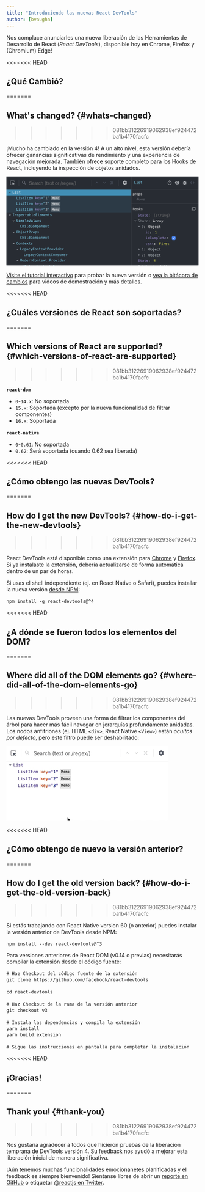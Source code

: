 ```yaml
---
title: "Introduciendo las nuevas React DevTools"
author: [bvaughn]
---
```

Nos complace anunciarles una nueva liberación de las Herramientas de Desarrollo de React (*React DevTools*), disponible hoy en Chrome, Firefox y (Chromium) Edge!

<<<<<<< HEAD
## ¿Qué Cambió?
=======
## What's changed? {#whats-changed}
>>>>>>> 081bb31226919062938ef924472ba1b4170facfc

¡Mucho ha cambiado en la versión 4!
A un alto nivel, esta versión debería ofrecer ganancias significativas de rendimiento y una experiencia de navegación mejorada.
También ofrece soporte completo para los Hooks de React, incluyendo la inspección de objetos anidados.

![Captura de Pantalla de DevTools versión 4](../images/blog/devtools-v4-screenshot.png)

[Visite el tutorial interactivo](https://react-devtools-tutorial.now.sh/) para probar la nueva versión o [vea la bitácora de cambios](https://github.com/facebook/react/blob/master/packages/react-devtools/CHANGELOG.md#400-august-15-2019) para videos de demostración y más detalles.

<<<<<<< HEAD
## ¿Cuáles versiones de React son soportadas?
=======
## Which versions of React are supported? {#which-versions-of-react-are-supported}
>>>>>>> 081bb31226919062938ef924472ba1b4170facfc

**`react-dom`**

* `0`-`14.x`: No soportada
* `15.x`: Soportada (excepto por la nueva funcionalidad de filtrar componentes)
* `16.x`: Soportada

**`react-native`**
* `0`-`0.61`: No soportada
* `0.62`: Será soportada (cuando 0.62 sea liberada)

<<<<<<< HEAD
## ¿Cómo obtengo las nuevas DevTools?
=======
## How do I get the new DevTools? {#how-do-i-get-the-new-devtools}
>>>>>>> 081bb31226919062938ef924472ba1b4170facfc

React DevTools está disponible como una extensión para [Chrome](https://chrome.google.com/webstore/detail/react-developer-tools/fmkadmapgofadopljbjfkapdkoienihi?hl=en) y [Firefox](https://addons.mozilla.org/en-US/firefox/addon/react-devtools/).
Si ya instalaste la extensión, debería actualizarse de forma automática dentro de un par de horas.

Si usas el shell independiente (ej. en React Native o Safari), puedes installar la nueva versión [desde NPM](https://www.npmjs.com/package/react-devtools):

```shell
npm install -g react-devtools@^4
```

<<<<<<< HEAD
## ¿A dónde se fueron todos los elementos del DOM?
=======
## Where did all of the DOM elements go? {#where-did-all-of-the-dom-elements-go}
>>>>>>> 081bb31226919062938ef924472ba1b4170facfc

Las nuevas DevTools proveen una forma de filtrar los componentes del árbol para hacer más fácil navegar en jerarquías profundamente anidadas.
Los nodos anfitriones (ej. HTML `<div>`, React Native `<View>`) están *ocultos por defecto*, pero este filtro puede ser deshabilitado:

![Filtros de componentes de DevTools](../images/blog/devtools-component-filters.gif)

<<<<<<< HEAD
## ¿Cómo obtengo de nuevo la versión anterior?
=======
## How do I get the old version back? {#how-do-i-get-the-old-version-back}
>>>>>>> 081bb31226919062938ef924472ba1b4170facfc

Si estás trabajando con React Native version 60 (o anterior) puedes instalar la versión anterior de DevTools desde NPM:

```shell
npm install --dev react-devtools@^3
```

Para versiones anteriores de React DOM (v0.14 o previas) necesitarás compilar la extensión desde el código fuente:

```shell
# Haz Checkout del código fuente de la extensión
git clone https://github.com/facebook/react-devtools

cd react-devtools

# Haz Checkout de la rama de la versión anterior
git checkout v3

# Instala las dependencias y compila la extensión
yarn install
yarn build:extension

# Sigue las instrucciones en pantalla para completar la instalación
```

<<<<<<< HEAD
## ¡Gracias!
=======
## Thank you! {#thank-you}
>>>>>>> 081bb31226919062938ef924472ba1b4170facfc

Nos gustaría agradecer a todos que hicieron pruebas de la liberación temprana de DevTools versión 4.
Su feedback nos ayudó a mejorar esta liberación inicial de manera significativa.

¡Aún tenemos muchas funcionalidades emocionanetes planificadas y el feedback es siempre bienvenido!
Sientanse libres de abrir un [reporte en GitHub](https://github.com/facebook/react/issues/new?labels=Component:%20Developer%20Tools) o etiquetar [@reactjs en Twitter](https://twitter.com/reactjs).
